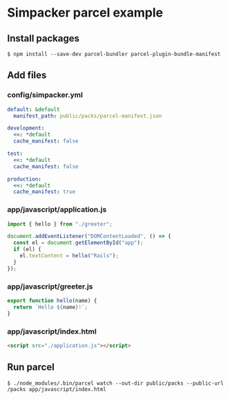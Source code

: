 # Simpacker parcel example

## Install packages

```
$ npm install --save-dev parcel-bundler parcel-plugin-bundle-manifest
```

## Add files

### config/simpacker.yml

```yaml
default: &default
  manifest_path: public/packs/parcel-manifest.json

development:
  <<: *default
  cache_manifest: false

test:
  <<: *default
  cache_manifest: false

production:
  <<: *default
  cache_manifest: true
```

### app/javascript/application.js

```javascript
import { hello } from "./greeter";

document.addEventListener("DOMContentLoaded", () => {
  const el = document.getElementById("app");
  if (el) {
    el.textContent = hello("Rails");
  }
});
```

### app/javascript/greeter.js

```javascript
export function hello(name) {
  return `Hello ${name}!`;
}
```

### app/javascript/index.html

```html
<script src="./application.js"></script>
```

## Run parcel

```
$ ./node_modules/.bin/parcel watch --out-dir public/packs --public-url /packs app/javascript/index.html
```
